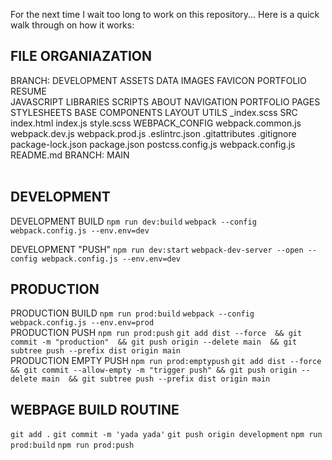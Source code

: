 For the next time I wait too long to work on this repository... Here is a quick walk through on how it works:

## FILE ORGANIAZATION
BRANCH: DEVELOPMENT
  ASSETS
    DATA
    IMAGES
      FAVICON
      PORTFOLIO
      RESUME    
    JAVASCRIPT
      LIBRARIES
      SCRIPTS
        ABOUT
        NAVIGATION
        PORTFOLIO
    PAGES
    STYLESHEETS
      BASE
      COMPONENTS
      LAYOUT
      UTILS
      _index.scss
  SRC
    index.html
    index.js
    style.scss
  WEBPACK_CONFIG
    webpack.common.js
    webpack.dev.js
    webpack.prod.js
  .eslintrc.json
  .gitattributes
  .gitignore
  package-lock.json
  package.json
  postcss.config.js
  webpack.config.js
  README.md
BRANCH: MAIN
<br><br>
## DEVELOPMENT
DEVELOPMENT BUILD
`npm run dev:build`
`webpack --config webpack.config.js --env.env=dev`


DEVELOPMENT "PUSH"
`npm run dev:start`
`webpack-dev-server --open --config webpack.config.js --env.env=dev`


## PRODUCTION
PRODUCTION BUILD
`npm run prod:build`
`webpack --config webpack.config.js --env.env=prod`
<br>
PRODUCTION PUSH
`npm run prod:push`
`git add dist --force 
&& git commit -m "production" 
&& git push origin --delete main 
&& git subtree push --prefix dist origin main`
<br>
PRODUCTION EMPTY PUSH
`npm run prod:emptypush`
`git add dist --force 
&& git commit --allow-empty -m "trigger push" && git push origin --delete main 
&& git subtree push --prefix dist origin main`

## WEBPAGE BUILD ROUTINE
`git add .`
`git commit -m 'yada yada'`
`git push origin development`
`npm run prod:build`
`npm run prod:push`

